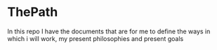 # ThePath
In this repo I have the documents that are for me to define the ways in which i will work, my present philosophies and present goals
